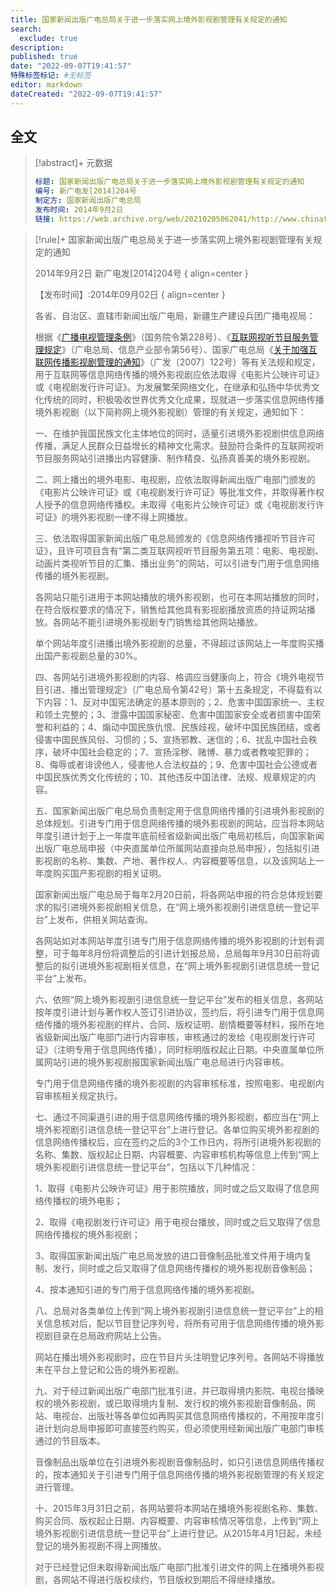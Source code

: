 ```yaml
---
title: 国家新闻出版广电总局关于进一步落实网上境外影视剧管理有关规定的通知
search:
  exclude: true
description:
published: true
date: "2022-09-07T19:41:57"
特殊标签标记: #无标签
editor: markdown
dateCreated: "2022-09-07T19:41:57"
---
```


## 全文

> [!abstract]+ 元数据
>
> ```yaml
> 标题: 国家新闻出版广电总局关于进一步落实网上境外影视剧管理有关规定的通知
> 编号: 新广电发[2014]204号
> 制定方: 国家新闻出版广电总局
> 发布时间: 2014年9月2日
> 链接: https://web.archive.org/web/20210205062041/http://www.chinafilm.gov.cn/chinafilm/contents/160/827.shtml
> ```

> [!rule]+ 国家新闻出版广电总局关于进一步落实网上境外影视剧管理有关规定的通知
>
> 2014年9月2日 新广电发[2014]204号
> { align=center }
>
> 【发布时间】:2014年09月02日
> { align=center }
>
> 各省、自治区、直辖市新闻出版广电局，新疆生产建设兵团广播电视局：
>
> 根据《[广播电视管理条例][]》（国务院令第228号）、《[互联网视听节目服务管理规定][]》（广电总局、信息产业部令第56号）、国家广电总局《[关于加强互联网传播影视剧管理的通知][]》（广发〔2007〕122号）等有关法规和规定，用于互联网等信息网络传播的境外影视剧应依法取得《电影片公映许可证》或《电视剧发行许可证》。为发展繁荣网络文化，在继承和弘扬中华优秀文化传统的同时，积极吸收世界优秀文化成果，现就进一步落实信息网络传播境外影视剧（以下简称网上境外影视剧）管理的有关规定，通知如下：
>
> 一、在维护我国民族文化主体地位的同时，适量引进境外影视剧供信息网络传播，满足人民群众日益增长的精神文化需求。鼓励符合条件的互联网视听节目服务网站引进播出内容健康、制作精良、弘扬真善美的境外影视剧。
>
> 二、网上播出的境外电影、电视剧，应依法取得新闻出版广电部门颁发的《电影片公映许可证》或《电视剧发行许可证》等批准文件，并取得著作权人授予的信息网络传播权。未取得《电影片公映许可证》或《电视剧发行许可证》的境外影视剧一律不得上网播放。
>
> 三、依法取得国家新闻出版广电总局颁发的《信息网络传播视听节目许可证》，且许可项目含有“第二类互联网视听节目服务第五项：电影、电视剧、动画片类视听节目的汇集、播出业务”的网站，可以引进专门用于信息网络传播的境外影视剧。
>
> 各网站只能引进用于本网站播放的境外影视剧，也可在本网站播放的同时，在符合版权要求的情况下，销售给其他具有影视剧播放资质的持证网站播放。各网站不能引进境外影视剧专门销售给其他网站播放。
>
> 单个网站年度引进播出境外影视剧的总量，不得超过该网站上一年度购买播出国产影视剧总量的30%。
>
> 四、各网站引进境外影视剧的内容、格调应当健康向上，符合《境外电视节目引进、播出管理规定》（广电总局令第42号）第十五条规定，不得载有以下内容：1、反对中国宪法确定的基本原则的；2、危害中国国家统一、主权和领土完整的；3、泄露中国国家秘密、危害中国国家安全或者损害中国荣誉和利益的；4、煽动中国民族仇恨、民族歧视，破坏中国民族团结，或者侵害中国民族风俗、习惯的；5、宣扬邪教、迷信的；6、扰乱中国社会秩序，破坏中国社会稳定的；7、宣扬淫秽、赌博、暴力或者教唆犯罪的；8、侮辱或者诽谤他人，侵害他人合法权益的；9、危害中国社会公德或者中国民族优秀文化传统的；10、其他违反中国法律、法规、规章规定的内容。
>
> 五、国家新闻出版广电总局负责制定用于信息网络传播的引进境外影视剧的总体规划。引进专门用于信息网络传播的境外影视剧的网站，应当将本网站年度引进计划于上一年度年底前经省级新闻出版广电局初核后，向国家新闻出版广电总局申报（中央直属单位所属网站直接向总局申报），包括拟引进影视剧的名称、集数、产地、著作权人、内容概要等信息，以及该网站上一年度购买国产影视剧的相关证明。
>
> 国家新闻出版广电总局于每年2月20日前，将各网站申报的符合总体规划要求的拟引进境外影视剧相关信息，在“网上境外影视剧引进信息统一登记平台”上发布，供相关网站查询。
>
> 各网站如对本网站年度引进专门用于信息网络传播的境外影视剧的计划有调整，可于每年8月份将调整后的引进计划报总局，总局每年9月30日前将调整后的拟引进境外影视剧相关信息，在“网上境外影视剧引进信息统一登记平台”上发布。
>
> 六、依照“网上境外影视剧引进信息统一登记平台”发布的相关信息，各网站按年度引进计划与著作权人签订引进协议，签约后，将引进专门用于信息网络传播的境外影视剧的样片、合同、版权证明、剧情概要等材料，报所在地省级新闻出版广电部门进行内容审核，审核通过的发给《电视剧发行许可证》（注明专用于信息网络传播），同时标明版权起止日期。中央直属单位所属网站引进的境外影视剧报国家新闻出版广电总局进行内容审核。
>
> 专门用于信息网络传播的境外影视剧的内容审核标准，按照电影、电视剧内容审核相关规定执行。
>
> 七、通过不同渠道引进的用于信息网络传播的境外影视剧，都应当在“网上境外影视剧引进信息统一登记平台”上进行登记。各单位购买境外影视剧的信息网络传播权后，应在签约之后的3个工作日内，将所引进境外影视剧的名称、集数、版权起止日期、内容概要、内容审核机构等信息上传到“网上境外影视剧引进信息统一登记平台”，包括以下几种情况：
>
> 1、取得《电影片公映许可证》用于影院播放，同时或之后又取得了信息网络传播权的境外电影；
>
> 2、取得《电视剧发行许可证》用于电视台播放，同时或之后又取得了信息网络传播权的境外影视剧；
>
> 3、取得国家新闻出版广电总局发放的进口音像制品批准文件用于境内复制、发行，同时或之后又取得了信息网络传播权的境外影视剧音像制品；
>
> 4、按本通知引进的专门用于信息网络传播的境外影视剧。
>
> 八、总局对各类单位上传到“网上境外影视剧引进信息统一登记平台”上的相关信息核对后，配以节目登记序列号，将所有可用于信息网络传播的境外影视剧目录在总局政府网站上公告。
>
> 网站在播出境外影视剧时，应在节目片头注明登记序列号。各网站不得播放未在平台上登记和公告的境外影视剧。
>
> 九、对于经过新闻出版广电部门批准引进，并已取得境内影院、电视台播映权的境外影视剧，或已取得境内复制、发行权的境外影视剧音像制品，网站、电视台、出版社等各单位如再购买其信息网络传播权的，不用按年度引进计划向总局申报即可直接签约购买，但必须使用经新闻出版广电部门审核通过的节目版本。
>
> 音像制品出版单位在引进境外影视剧音像制品时，如只引进信息网络传播权的，按本通知关于引进专门用于信息网络传播的境外影视剧管理的有关规定进行管理。
>
> 十、2015年3月31日之前，各网站要将本网站在播境外影视剧名称、集数、购买合同、版权起止日期、内容概要、内容审核情况等信息，上传到“网上境外影视剧引进信息统一登记平台”上进行登记。从2015年4月1日起，未经登记的境外影视剧不得上网播放。
>
> 对于已经登记但未取得新闻出版广电部门批准引进文件的网上在播境外影视剧，各网站不得进行版权续约，节目版权到期后不得继续播放。

[广播电视管理条例]: /rule/国务院/广播电视管理条例.md
[互联网视听节目服务管理规定]: /rule/国家新闻出版广电总局/互联网视听节目服务管理规定.md
[关于加强互联网传播影视剧管理的通知]: /rule/国家广播电视总局/关于加强互联网传播影视剧管理的通知.md
